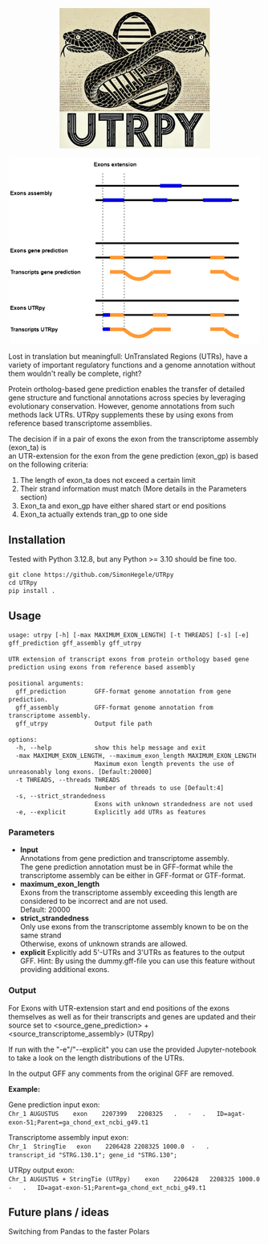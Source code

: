 <p align="center">
  <img src="UTRpyLogo.png" width="300"/>
</p>

<p align="center">
  <img src="UTRpy.png" width="500"/>
</p>

Lost in translation but meaningfull: UnTranslated Regions (UTRs), have a variety of important regulatory functions and a genome annotation without them wouldn't really be complete, right?

Protein ortholog-based gene prediction enables the transfer of detailed gene structure and functional annotations across species by leveraging evolutionary conservation. However, genome annotations from such methods lack UTRs. UTRpy supplements these by using exons from reference based transcriptome assemblies.

The decision if in a pair of exons the exon from the transcriptome assembly (exon_ta) is<br>
an UTR-extension for the exon from the gene prediction (exon_gp) is based on the following criteria:
1. The length of exon_ta does not exceed a certain limit
2. Their strand information must match (More details in the Parameters section)
3. Exon_ta and exon_gp have either shared start or end positions
4. Exon_ta actually extends tran_gp to one side

## Installation

Tested with Python 3.12.8, but any Python >= 3.10 should be fine too.

```
git clone https://github.com/SimonHegele/UTRpy
cd UTRpy
pip install .
```

## Usage

```
usage: utrpy [-h] [-max MAXIMUM_EXON_LENGTH] [-t THREADS] [-s] [-e] gff_prediction gff_assembly gff_utrpy

UTR extension of transcript exons from protein orthology based gene prediction using exons from reference based assembly

positional arguments:
  gff_prediction        GFF-format genome annotation from gene prediction.
  gff_assembly          GFF-format genome annotation from transcriptome assembly.
  gff_utrpy             Output file path

options:
  -h, --help            show this help message and exit
  -max MAXIMUM_EXON_LENGTH, --maximum_exon_length MAXIMUM_EXON_LENGTH
                        Maximum exon length prevents the use of unreasonably long exons. [Default:20000]
  -t THREADS, --threads THREADS
                        Number of threads to use [Default:4]
  -s, --strict_strandedness
                        Exons with unknown strandedness are not used
  -e, --explicit        Explicitly add UTRs as features
```

### Parameters

- **Input**<br>
Annotations from gene prediction and transcriptome assembly.<br>
The gene prediction annotation must be in GFF-format while the transcriptome assembly can be either in GFF-format or GTF-format.<br> 
- **maximum_exon_length**<br>
Exons from the transcriptome assembly exceeding this length are considered to be incorrect and are not used.<br>
Default: 20000
- **strict_strandedness**<br>
Only use exons from the transcriptome assembly known to be on the same strand<br>
Otherwise, exons of unknown strands are allowed.
- **explicit**
Explicitly add 5'-UTRs and 3'UTRs as features to the output GFF.
Hint: By using the dummy.gff-file you can use this feature without providing additional exons. 

### Output

For Exons with UTR-extension start and end positions of the exons themselves as well as for their transcripts and genes are updated and their source set to <source_gene_prediction> + <source_transcriptome_assembly> (UTRpy)

If run with the "-e"/"--explicit" you can use the provided Jupyter-notebook to take a look on the length distributions of the UTRs.

In the output GFF any comments from the original GFF are removed.

**Example:**

Gene prediction input exon:     
`Chr_1 AUGUSTUS    exon    2207399   2208325   .   -   .   ID=agat-exon-51;Parent=ga_chond_ext_ncbi_g49.t1`

Transcriptome assembly input exon:     
`Chr_1  StringTie   exon    2206428 2208325 1000.0  -   .   transcript_id "STRG.130.1"; gene_id "STRG.130";`

UTRpy output exon:    
`Chr_1 AUGUSTUS + StringTie (UTRpy)    exon    2206428   2208325 1000.0  -   .   ID=agat-exon-51;Parent=ga_chond_ext_ncbi_g49.t1`

## Future plans / ideas

Switching from Pandas to the faster Polars
